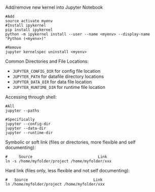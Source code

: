 Add/remove new kernel into Jupyter Notebook
```shell
#Add
source activate myenv  
#Install ipykernel
pip install ipykernel
python -m ipykernel install --user --name <myenv> --display-name "Python (<myenv>)"

#Remove
jupyter kernelspec uninstall <myenv>
``` 

Common Directories and File Locations:

  * `JUPYTER_CONFIG_DIR` for config file location  
  * `JUPYTER_PATH` for datafile directory locations  
  * `JUPYTER_DATA_DIR` for data file location  
  * `JUPYTER_RUNTIME_DIR` for runtime file location  

Accessing through shell:
```shell
#All
jupyter --paths

#Specifically
jupyter --config-dir
jupyter --data-dir
jupyter --runtime-dir
```

Symbolic or soft link (files or directories, more flexible and self documenting):
```shell
#     Source                             Link
ln -s /home/myfolder/project /home/myfolder/xxx
```
Hard link (files only, less flexible and not self documenting):
```shell
#   Source                             Link
ln /home/myfolder/project /home/myfolder/xxx
```
